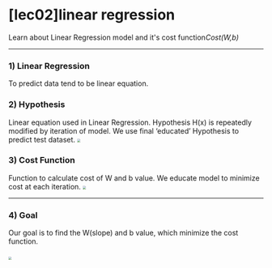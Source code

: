 # [lec02]linear regression
Learn about Linear Regression model and it's cost function<i>Cost(W,b)</i>
***
### 1) Linear Regression

To predict data tend to be linear equation.

### 2) Hypothesis

Linear equation used in Linear Regression. Hypothesis H(x) is repeatedly modified by iteration of model. We use final ‘educated’ Hypothesis to predict test dataset.
​							<img src="https://github.com/teddy309/10-Days-Of-DL/blob/master/day3/images/lec02costfunction.png" style="zoom:40%;"/>

### 3) Cost Function

Function to calculate cost of W and b value.
We educate model to minimize cost at each iteration.
​							<img src="https://github.com/teddy309/10-Days-Of-DL/blob/master/day3/images/lec02minCostfunction.png" style="zoom:40%;"/>

---
### 4) Goal

Our goal is to find the W(slope) and b value, which minimize the cost function.

​							<img src="https://github.com/teddy309/10-Days-Of-DL/blob/master/day3/images/lec03costfunc.png" style="zoom:40%;"/> 
